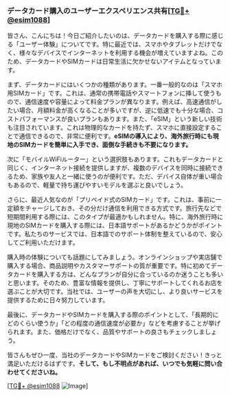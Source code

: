 ### データカード購入のユーザーエクスペリエンス共有[[TG💪+ @esim1088](https://t.me/s/esim1088)]

皆さん、こんにちは！今日ご紹介したいのは、データカードを購入する際に感じる「ユーザー体験」についてです。特に最近では、スマホやタブレットだけでなく、様々なデバイスでインターネットを利用する機会が増えていますよね。このため、データカードやSIMカードは日常生活に欠かせないアイテムとなっています。

まず、データカードにはいくつかの種類があります。一番一般的なのは「スマホ用SIMカード」です。これは、通常の携帯電話やスマートフォンに挿して使うもので、通信速度や容量によって料金プランが異なります。例えば、高速通信がしたい場合、月額料金が高くなることが多いですが、逆に低速でも十分な場合、コストパフォーマンスが良いプランもあります。また、「eSIM」という新しい技術も注目されています。これは物理的なカードを持たず、スマホに直接設定することで通信できるので、非常に便利です。**eSIMの導入により、海外旅行時にも現地のSIMカードを簡単に入手でき、面倒な手続きも不要になります。**

次に「モバイルWiFiルーター」という選択肢もあります。これもデータカードと同じく、インターネット接続を提供しますが、複数のデバイスを同時に接続できるため、家族や友人と一緒に使うのが便利です。ただ、デバイス自体が重い場合もあるので、軽量で持ち運びやすいモデルを選ぶと良いでしょう。

さらに、最近人気なのが「プリペイド式のSIMカード」です。これは、事前に一定額をチャージしておき、その分だけ通信を利用できる方式です。旅行先などで短期間利用する際には、このタイプが最適かもしれません。特に、海外旅行時に現地のSIMカードを購入する際には、日本語サポートがあるかどうかがポイントです。私たちのサービスでは、日本語でのサポート体制を整えているので、安心してご利用いただけます。

購入時の体験についても話題にしてみましょう。オンラインショップや実店舗で購入する場合、商品説明やカスタマーサポートの質が重要です。特に初めてデータカードを購入する方は、どんなプランが自分に合っているのか迷うことも多いと思います。そのため、豊富な情報を提供し、丁寧にサポートしてくれるお店を選ぶことが大切です。当社では、ユーザーの声を大切にし、より良いサービスを提供するために日々努力しています。

最後に、データカードやSIMカードを購入する際のポイントとして、「長期的にどのくらい使うか」「どの程度の通信速度が必要か」などを考慮することが挙げられます。また、価格だけでなく、品質やサポートの良さもチェックしましょう。

皆さんもぜひ一度、当社のデータカードやSIMカードをご検討ください！きっと満足いただけるはずです。**そして、もし不明点があれば、いつでも気軽に問い合わせてくださいね。**

[[TG💪+ @esim1088](https://t.me/s/esim1088) ![Image](https://i.postimg.cc/Y0z9fWf4/image.png)]